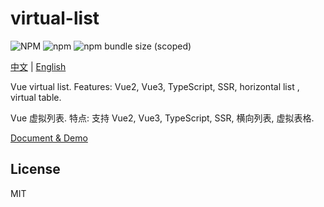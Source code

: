 # virtual-list

![NPM](https://img.shields.io/npm/l/@virtual-list/vue?style=for-the-badge)
![npm](https://img.shields.io/npm/v/@virtual-list/vue?style=for-the-badge)
![npm bundle size (scoped)](https://img.shields.io/bundlephobia/minzip/@virtual-list/vue?style=for-the-badge)

[中文](https://virtual-list.phphe.com/zh) | [English](https://virtual-list.phphe.com/)

Vue virtual list. Features: Vue2, Vue3, TypeScript, SSR, horizontal list , virtual table.

Vue 虚拟列表. 特点: 支持 Vue2, Vue3, TypeScript, SSR, 横向列表, 虚拟表格.

[Document & Demo](https://virtual-list.phphe.com/)

## License

MIT
